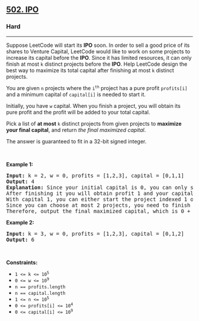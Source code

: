 <h2><a href="https://leetcode.com/problems/ipo/">502. IPO</a></h2><h3>Hard</h3><hr><div><p>Suppose LeetCode will start its <strong>IPO</strong> soon. In order to sell a good price of its shares to Venture Capital, LeetCode would like to work on some projects to increase its capital before the <strong>IPO</strong>. Since it has limited resources, it can only finish at most <code>k</code> distinct projects before the <strong>IPO</strong>. Help LeetCode design the best way to maximize its total capital after finishing at most <code>k</code> distinct projects.</p>

<p>You are given <code>n</code> projects where the <code>i<sup>th</sup></code> project has a pure profit <code>profits[i]</code> and a minimum capital of <code>capital[i]</code> is needed to start it.</p>

<p>Initially, you have <code>w</code> capital. When you finish a project, you will obtain its pure profit and the profit will be added to your total capital.</p>

<p>Pick a list of <strong>at most</strong> <code>k</code> distinct projects from given projects to <strong>maximize your final capital</strong>, and return <em>the final maximized capital</em>.</p>

<p>The answer is guaranteed to fit in a 32-bit signed integer.</p>

<p>&nbsp;</p>
<p><strong>Example 1:</strong></p>

<pre><strong>Input:</strong> k = 2, w = 0, profits = [1,2,3], capital = [0,1,1]
<strong>Output:</strong> 4
<strong>Explanation:</strong> Since your initial capital is 0, you can only start the project indexed 0.
After finishing it you will obtain profit 1 and your capital becomes 1.
With capital 1, you can either start the project indexed 1 or the project indexed 2.
Since you can choose at most 2 projects, you need to finish the project indexed 2 to get the maximum capital.
Therefore, output the final maximized capital, which is 0 + 1 + 3 = 4.
</pre>

<p><strong>Example 2:</strong></p>

<pre><strong>Input:</strong> k = 3, w = 0, profits = [1,2,3], capital = [0,1,2]
<strong>Output:</strong> 6
</pre>

<p>&nbsp;</p>
<p><strong>Constraints:</strong></p>

<ul>
	<li><code>1 &lt;= k &lt;= 10<sup>5</sup></code></li>
	<li><code>0 &lt;= w &lt;= 10<sup>9</sup></code></li>
	<li><code>n == profits.length</code></li>
	<li><code>n == capital.length</code></li>
	<li><code>1 &lt;= n &lt;= 10<sup>5</sup></code></li>
	<li><code>0 &lt;= profits[i] &lt;= 10<sup>4</sup></code></li>
	<li><code>0 &lt;= capital[i] &lt;= 10<sup>9</sup></code></li>
</ul>
</div>